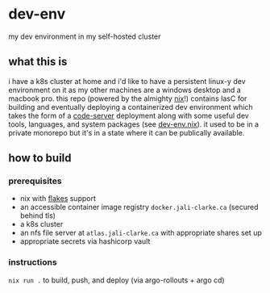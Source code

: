 # dev-env

my dev environment in my self-hosted cluster

## what this is

i have a k8s cluster at home and i'd like to have a persistent linux-y dev environment on it as my other machines are a windows desktop and a macbook pro.  this repo (powered by the almighty [nix](https://nixos.org/guides/how-nix-works.html)!) contains IasC for building and eventually deploying a containerized dev environment which takes the form of a [code-server](https://github.com/cdr/code-server) deployment along with some useful dev tools, languages, and system packages (see [dev-env.nix](./dev-env.nix)).  it used to be in a private monorepo but it's in a state where it can be publically available.

## how to build

### prerequisites

* nix with [flakes](https://nixos.wiki/wiki/Flakes) support
* an accessible container image registry `docker.jali-clarke.ca` (secured behind tls)
* a k8s cluster
* an nfs file server at `atlas.jali-clarke.ca` with appropriate shares set up
* appropriate secrets via hashicorp vault

### instructions

`nix run .` to build, push, and deploy (via argo-rollouts + argo cd)
